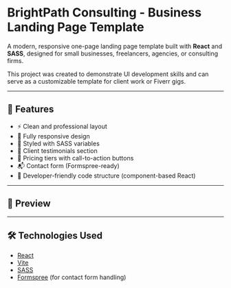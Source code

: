 # BrightPath Consulting - Business Landing Page Template

A modern, responsive one-page landing page template built with **React** and **SASS**, designed for small businesses, freelancers, agencies, or consulting firms.

This project was created to demonstrate UI development skills and can serve as a customizable template for client work or Fiverr gigs.

---

## 🌟 Features

- ⚡ Clean and professional layout
- 📱 Fully responsive design
- 🎨 Styled with SASS variables
- 💬 Client testimonials section
- 💼 Pricing tiers with call-to-action buttons
- 📬 Contact form (Formspree-ready)
- 🧠 Developer-friendly code structure (component-based React)

---

## 📸 Preview



---

## 🛠️ Technologies Used

- [React](https://react.dev/)
- [Vite](https://vitejs.dev/)
- [SASS](https://sass-lang.com/)
- [Formspree](https://formspree.io/) (for contact form handling)